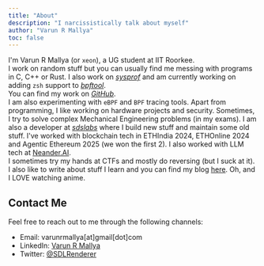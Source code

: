 ```yaml
---
title: "About"
description: "I narcissistically talk about myself"
author: "Varun R Mallya"
toc: false
---
```


I'm Varun R Mallya (or `xeon`), a UG student at IIT Roorkee.  
I work on random stuff but you can usually find me messing with programs in C, C++ or Rust. I also work on [*sysprof*](https://gitlab.gnome.org/GNOME/sysprof) and am currently working on adding `zsh` support to [*bpftool*](https://github.com/libbpf/bpftool).  
You can find my work on [*GitHub*](https://github.com/varun-r-mallya).  
I am also experimenting with `eBPF` and `BPF` tracing tools.
Apart from programming, I like working on hardware projects and security. Sometimes, I try to solve complex Mechanical Engineering problems (in my exams). 
I am also a developer at [*sdslabs*](https://sdslabs.co) where I build new stuff and maintain some old stuff. I've worked with blockchain tech in ETHIndia 2024, ETHOnline 2024 and Agentic Ethereum 2025 (we won the first 2). I also worked with LLM tech at [Neander.AI](https://neander.ai).  
I sometimes try my hands at CTFs and mostly do reversing (but I suck at it).  
I also like to write about stuff I learn and you can find my blog [here](https://xeon.me/posts/).
Oh, and I LOVE watching anime.

## Contact Me
Feel free to reach out to me through the following channels:

- Email: varunrmallya[at]gmail[dot]com
- LinkedIn: [Varun R Mallya](https://www.linkedin.com/in/varun-r-mallya/)
- Twitter: [@SDLRenderer](https://x.com/SDLRenderer)